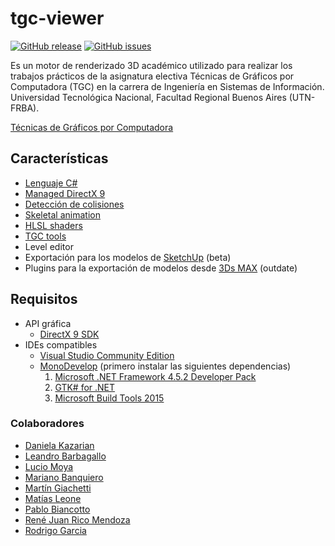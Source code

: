 # tgc-viewer

[![GitHub release](https://img.shields.io/github/release/tgc-utn/tgc-viewer.svg)](https://github.com/tgc-utn/tgc-viewer/releases)
[![GitHub issues](https://img.shields.io/github/issues/tgc-utn/tgc-viewer.svg)](https://github.com/tgc-utn/tgc-viewer/issues)

Es un motor de renderizado 3D académico utilizado para realizar los trabajos prácticos de la asignatura electiva Técnicas de Gráficos por Computadora (TGC) en la carrera de Ingeniería en Sistemas de Información. Universidad Tecnológica Nacional, Facultad Regional Buenos Aires (UTN-FRBA).

[Técnicas de Gráficos por Computadora](http://tgc-utn.github.io/)

## Características
* [Lenguaje C#](https://msdn.microsoft.com/es-ar/library/kx37x362.aspx)
* [Managed DirectX 9](https://en.wikipedia.org/wiki/Managed_DirectX)
* [Detección de colisiones](https://en.wikipedia.org/wiki/Collision_detection)
* [Skeletal animation](https://en.wikipedia.org/wiki/Skeletal_animation)
* [HLSL shaders](https://msdn.microsoft.com/en-us/library/windows/desktop/bb509561%28v=vs.85%29.aspx)
* [TGC tools](https://github.com/tgc-utn/tgc-tools)
* Level editor
* Exportación para los modelos de [SketchUp](https://www.sketchup.com/) (beta)
* Plugins para la exportación de modelos desde [3Ds MAX](http://www.autodesk.com/education/free-software/3ds-max) (outdate)

## Requisitos
* API gráfica
    * [DirectX 9 SDK](http://www.microsoft.com/en-us/download/details.aspx?displaylang=en&id=6812)
* IDEs compatibles
    * [Visual Studio Community Edition](https://www.visualstudio.com/es-ar/products/visual-studio-community-vs)
    * [MonoDevelop](http://www.monodevelop.com) (primero instalar las siguientes dependencias)
        1. [Microsoft .NET Framework 4.5.2 Developer Pack](https://www.microsoft.com/es-ar/download/details.aspx?id=42637)
        2. [GTK# for .NET](http://www.mono-project.com/download/#download-win)
        3. [Microsoft Build Tools 2015](https://www.microsoft.com/es-ar/download/details.aspx?id=48159)

### Colaboradores
* [Daniela Kazarian](https://github.com/Dkazarian)
* [Leandro Barbagallo](https://github.com/lebarba)
* [Lucio Moya](https://github.com/DNAngeluS)
* [Mariano Banquiero](https://github.com/mbanquiero)
* [Martín Giachetti](https://github.com/mgiachetti)
* [Matías Leone](https://github.com/leonematias)
* [Pablo Biancotto](https://github.com/akhanubis)
* [René Juan Rico Mendoza](https://github.com/rejurime)
* [Rodrigo Garcia](https://github.com/mysery)
